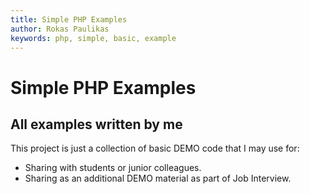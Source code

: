 ```yaml
---
title: Simple PHP Examples
author: Rokas Paulikas
keywords: php, simple, basic, example
---
```


# Simple PHP Examples

## All examples written by me

This project is just a collection of basic DEMO code that I may use for:

* Sharing with students or junior colleagues.
* Sharing as an additional DEMO material as part of Job Interview.
